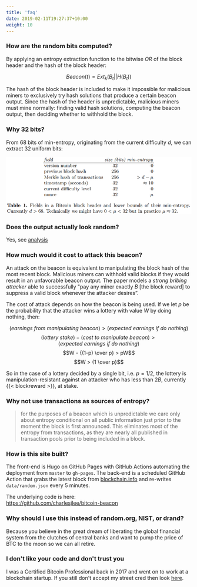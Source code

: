 ```yaml
---
title: 'faq'
date: 2019-02-11T19:27:37+10:00
weight: 10
---
```


### How are the random bits computed?
By applying an entropy extraction function to the bitwise $OR$ of the block header and the hash of the block header:

$$Beacon(t) = Ext_k(B_t||H(B_t))$$

The hash of the block header is included to make it impossible for malicious miners to exclusively try hash solutions that produce a certain beacon output. Since the hash of the header is unpredictable, malicious miners must mine normally: finding valid hash solutions, computing the beacon output, then deciding whether to withhold the block.

### Why 32 bits?
From 68 bits of min-entropy, originating from the current difficulty $d$, we can extract 32 uniform bits:

![Table 1](/img/capture.png)

### Does the output actually look random?
Yes, see [analysis](../analysis)

### How much would it cost to attack this beacon?
An attack on the beacon is equivalent to manipulating the block hash of the most recent block. Malicious miners can withhold valid blocks if they would result in an unfavorable beacon output. The paper models a *strong bribing attacker* able to successfully "pay any miner exactly $B$ [the block reward] to suppress a valid block whenever the attacker desires”.

The cost of attack depends on how the beacon is being used. If we let $p$ be the probability that the attacker wins a lottery with value $W$ by doing nothing, then:

$$(earnings\ from\ manipulating\ beacon) > (expected\ earnings\ if\ do\ nothing)$$
$$(lottery\ stake) - (cost\ to\ manipulate\ beacon) > (expected\ earnings\ if\ do\ nothing)$$
$$W - {(1-p) \over p} > pW$$
$$W > {1 \over p}$$

So in the case of a lottery decided by a single bit, i.e. $p=1/2$, the lottery is manipulation-resistant against an attacker who has less than $2B$, currently {{< blockreward >}}, at stake.

### Why not use transactions as sources of entropy?
> for the purposes of a beacon which is unpredictable we care only about entropy conditional on all public information just prior to the moment the block is first announced. This eliminates most of the entropy from transactions, as they are nearly all published in transaction pools prior to being included in a block.

### How is this site built?
The front-end is Hugo on GitHub Pages with GitHub Actions automating the deployment from `master` to `gh-pages`. The back-end is a scheduled GitHub Action that grabs the latest block from [blockchain.info](https://blockchain.info/q/) and re-writes `data/random.json` every 5 minutes.

The underlying code is here:  
https://github.com/charlesjlee/bitcoin-beacon

### Why should I use this instead of random.org, NIST, or drand?
Because you believe in the great dream of liberating the global financial system from the clutches of central banks and want to pump the price of BTC to the moon so we can all retire.

### I don't like your code and don't trust you
I was a Certified Bitcoin Professional back in 2017 and went on to work at a blockchain startup. If you still don't accept my street cred then look [here](https://www.youtube.com/watch?v=dQw4w9WgXcQ).